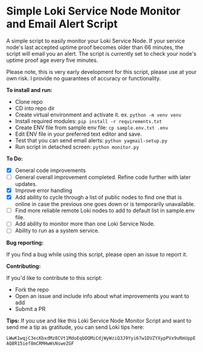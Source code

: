 # Simple Loki Service Node Monitor and Email Alert Script

A simple script to easily monitor your Loki Service Node. If your service node's last accepted uptime proof becomes older than 66 minutes, the script will email you an alert. The script is currently set to check your node's uptime proof age every five minutes.

Please note, this is very early development for this script, please use at your own risk. I provide no guarantees of accuracy or functionality.

**To install and run:**
 - Clone repo
 - CD into repo dir
 - Create virtual environment and activate it. ex. `python -m venv venv`
 - Install required modules: `pip install -r requirements.txt`
 - Create ENV file from sample env file: `cp sample.env.txt .env`
 - Edit ENV file in your preferred text editor and save.
 - Test that you can send email alerts: `python yagmail-setup.py`
 - Run script in detached screen: `python monitor.py`


**To Do:**
 - [x] General code improvements
 - [ ] General overall improvement completed. Refine code further with later updates.
 - [x] Improve error handling
 - [x] Add ability to cycle through a list of public nodes to find one that is online in case the previous one goes down or is temporarily unavailable.
 - [ ] Find more reliable remote Loki nodes to add to default list in sample.env file.
 - [ ] Add ability to monitor more than one Loki Service Node.
 - [ ] Ability to run as a system service.

**Bug reporting:**

If you find a bug while using this script, please open an issue to report it.

**Contributing:**

If you'd like to contribute to this script:
 - Fork the repo
 - Open an issue and include info about what improvements you want to add
 - Submit a PR

**Tips:**
If you use and like this Loki Service Node Monitor Script and want to send me a tip as gratitude, you can send Loki tips here:

`LWwK1wqjC3ecKbxdMz8CVt1MdoEqbDQMiCdjWyWziQ3J9Yyi67w1DVZYXypPVx9uRmUppEAQ8R15ief8mCRMHwWsNsweZGF`